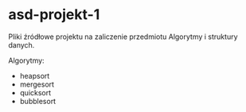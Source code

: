 # asd-projekt-1
Pliki źródłowe projektu na zaliczenie przedmiotu Algorytmy i struktury danych.

Algorytmy:
- heapsort
- mergesort
- quicksort
- bubblesort